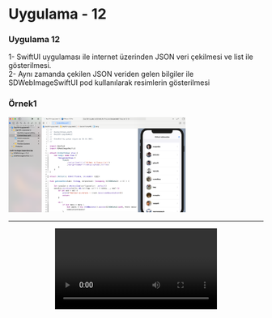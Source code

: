 # Uygulama - 12

<p>
  <h3>Uygulama 12</h3>
  1- SwiftUI uygulaması ile internet üzerinden JSON veri çekilmesi ve list ile gösterilmesi.<br>
  2- Aynı zamanda çekilen JSON veriden gelen bilgiler ile SDWebImageSwiftUI pod kullanılarak resimlerin gösterilmesi
</p>


<p align="center">
  <h3>Örnek1</h3>
  <img src="1.png" width="350">
</p>
<hr>


<p align="center">
<video width="320" controls>
  <source src="1.mov" type="video/mov">
</video>
</p>
